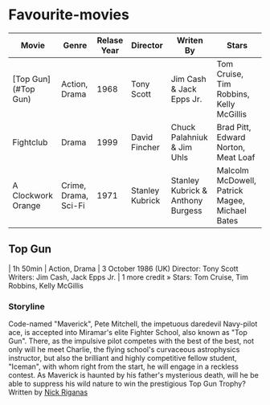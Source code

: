 # Favourite-movies

|**Movie**          |**Genre**           |**Relase Year**|**Director**   |**Writen By**                    |**Stars**                                     |
|-------------------|--------------------|---------------|---------------|---------------------------------|----------------------------------------------|
|[Top Gun](#Top Gun)|Action, Drama       |1968           |Tony Scott     |Jim Cash & Jack Epps Jr.         |Tom Cruise, Tim Robbins, Kelly McGillis       |
|Fightclub          |Drama               |1999           |David Fincher  |Chuck Palahniuk & Jim Uhls       |Brad Pitt, Edward Norton, Meat Loaf           |
|A Clockwork Orange |Crime, Drama, Sci-Fi|1971           |Stanley Kubrick|Stanley Kubrick & Anthony Burgess|Malcolm McDowell, Patrick Magee, Michael Bates|



## Top Gun
| 1h 50min | Action, Drama | 3 October 1986 (UK)
Director: Tony Scott
Writers: Jim Cash, Jack Epps Jr. | 1 more credit »
Stars: Tom Cruise, Tim Robbins, Kelly McGillis
### Storyline
Code-named "Maverick", Pete Mitchell, the impetuous daredevil Navy-pilot ace, is accepted into Miramar's elite Fighter School, also known as "Top Gun". There, as the impulsive pilot competes with the best of the best, not only will he meet Charlie, the flying school's curvaceous astrophysics instructor, but also the brilliant and highly competitive fellow student, "Iceman", with whom right from the start, he will engage in a reckless contest. As Maverick is haunted by his father's mysterious death, will he be able to suppress his wild nature to win the prestigious Top Gun Trophy? Written by [Nick Riganas](https://www.imdb.com/search/title/?plot_author=Nick%20Riganas&view=simple&sort=alpha&ref_=tt_stry_pl)
